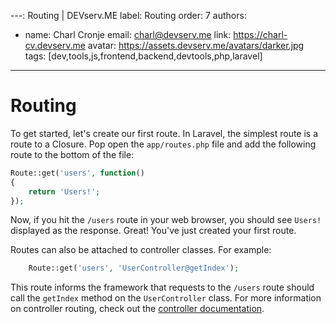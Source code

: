 ---: Routing | DEVserv.ME
label: Routing
order: 7
authors:
  - name: Charl Cronje
    email: charl@devserv.me
    link: https://charl-cv.devserv.me
    avatar: https://assets.devserv.me/avatars/darker.jpg
tags: [dev,tools,js,frontend,backend,devtools,php,laravel]
---
# Routing

To get started, let's create our first route. In Laravel, the simplest route is a route to a Closure. Pop open the `app/routes.php` file and add the following route to the bottom of the file:

```php
Route::get('users', function()
{
    return 'Users!';
});
```

Now, if you hit the `/users` route in your web browser, you should see `Users!` displayed as the response. Great! You've just created your first route.

Routes can also be attached to controller classes. For example:

```php
    Route::get('users', 'UserController@getIndex');
```

This route informs the framework that requests to the `/users` route should call the `getIndex` method on the `UserController` class. For more information on controller routing, check out the [controller documentation](/docs/4.2/controllers).
